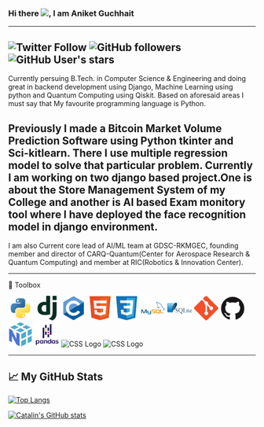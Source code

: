 ### Hi there <img src="https://raw.githubusercontent.com/MartinHeinz/MartinHeinz/master/wave.gif" width="30px">, I am Aniket Guchhait
---
## <img alt="Twitter Follow" src="https://img.shields.io/twitter/follow/CseAniket?style=social"> <img alt="GitHub followers" src="https://img.shields.io/github/followers/aniketrox?style=social">  <img alt="GitHub User's stars" src="https://img.shields.io/github/stars/aniketrox?style=social">


Currently persuing B.Tech. in Computer Science & Engineering and doing great in backend development using Django, Machine Learning using python and Quantum Computing using Qiskit.
Based on aforesaid areas I must say that My favourite programming language is Python.

Previously I made a Bitcoin Market Volume Prediction Software using Python tkinter and Sci-kitlearn. There I use multiple regression model to solve that particular problem.
Currently I am working on two django based project.One is about the Store Management System of my College and another is AI based Exam monitory tool where I have deployed the face recognition model in django environment.
--
I am also Current core lead of AI/ML team at GDSC-RKMGEC, founding member and director of CARQ-Quantum(Center for Aerospace Research & Quantum Computing) and member at RIC(Robotics & Innovation Center).

---

🧰 Toolbox

<img src="https://github.com/devicons/devicon/blob/master/icons/python/python-original.svg" alt="JavaScript Logo" width="50" height="50"/> <img src="https://github.com/devicons/devicon/blob/master/icons/django/django-plain.svg" alt="CSS Logo" width="50" height="50"/>
<img src="https://github.com/devicons/devicon/blob/master/icons/c/c-original.svg" alt="CSS Logo" width="50" height="50"/>
<img src="https://github.com/devicons/devicon/blob/master/icons/html5/html5-original.svg" alt="CSS Logo" width="50" height="50"/>
<img src="https://github.com/devicons/devicon/blob/master/icons/css3/css3-original.svg" alt="CSS Logo" width="50" height="50"/>
<img src="https://github.com/devicons/devicon/blob/master/icons/mysql/mysql-original-wordmark.svg" alt="CSS Logo" width="50" height="50"/>
<img src="https://github.com/devicons/devicon/blob/master/icons/sqlite/sqlite-original-wordmark.svg" alt="CSS Logo" width="50" height="50"/>
<img src="https://github.com/devicons/devicon/blob/master/icons/git/git-original.svg" alt="CSS Logo" width="50" height="50"/>
<img src="https://github.com/devicons/devicon/blob/master/icons/github/github-original.svg" alt="CSS Logo" width="50" height="50"/>
<img src="https://github.com/devicons/devicon/blob/master/icons/numpy/numpy-original.svg" alt="CSS Logo" width="50" height="50"/>
<img src="https://github.com/devicons/devicon/blob/master/icons/pandas/pandas-original-wordmark.svg" alt="CSS Logo" width="50" height="50"/>
<img src="https://upload.wikimedia.org/wikipedia/commons/0/05/Scikit_learn_logo_small.svg" alt="CSS Logo" width="50" height="50"/>
<img src="https://upload.wikimedia.org/wikipedia/commons/2/2d/Tensorflow_logo.svg" alt="CSS Logo" width="50" height="50"/>


---

## &#x1f4c8; My GitHub Stats

[![Top Langs](https://github-readme-stats.vercel.app/api/top-langs/?username=aniketrox&hide=html&theme=radical)](https://github.com/anuraghazra/github-readme-stats)

[![Catalin's GitHub stats](https://github-readme-stats.vercel.app/api?username=aniketrox&theme=radical)](https://github.com/anuraghazra/github-readme-stats)
